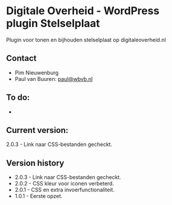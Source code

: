 # Digitale Overheid - WordPress plugin Stelselplaat

Plugin voor tonen en bijhouden stelselplaat op digitaleoverheid.nl

## Contact
* Pim Nieuwenburg
* Paul van Buuren: paul@wbvb.nl

## To do:
* 

## Current version:
2.0.3 - Link naar CSS-bestanden gecheckt.

## Version history
* 2.0.3 - Link naar CSS-bestanden gecheckt.
* 2.0.2 - CSS kleur voor iconen verbeterd.
* 2.0.1 - CSS en extra invoerfunctionaliteit.
* 1.0.1 - Eerste opzet.

